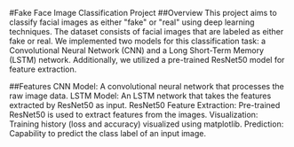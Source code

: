 #Fake Face Image Classification Project
##Overview
This project aims to classify facial images as either "fake" or "real" using deep learning techniques. The dataset consists of facial images that are labeled as either fake or real. We implemented two models for this classification task: a Convolutional Neural Network (CNN) and a Long Short-Term Memory (LSTM) network. Additionally, we utilized a pre-trained ResNet50 model for feature extraction.

##Features
CNN Model: A convolutional neural network that processes the raw image data.
LSTM Model: An LSTM network that takes the features extracted by ResNet50 as input.
ResNet50 Feature Extraction: Pre-trained ResNet50 is used to extract features from the images.
Visualization: Training history (loss and accuracy) visualized using matplotlib.
Prediction: Capability to predict the class label of an input image.
